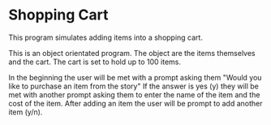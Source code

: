 # Shopping Cart
This program simulates adding items into a shopping cart.

This is an object orientated program. The object are the items themselves and the cart.
The cart is set to hold up to 100 items. 

In the beginning the user will be met with a prompt asking them "Would you like to purchase an item from the story"
If the answer is yes (y) they will be met with another prompt asking them to enter the name of the item and the cost of the item.
After adding an item the user will be prompt to add another item (y/n).
